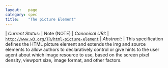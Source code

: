 ```yaml
---
layout:   page
category: spec
title:    "The picture Element"
---
```


| *Current Status:* | Note (NOTE)
| *Canonical URI:* | [`http://www.w3.org/TR/html-picture-element`](http://www.w3.org/TR/html-picture-element)
| *Abstract:* | This specification defines the HTML picture element and extends the img and source elements to allow authors to declaratively control or give hints to the user agent about which image resource to use, based on the screen pixel density, viewport size, image format, and other factors.